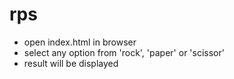 # rps
- open index.html in browser
- select any option from 'rock', 'paper' or 'scissor'
- result will be displayed

